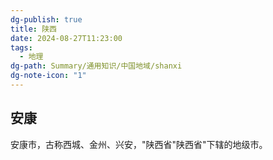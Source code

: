 ```yaml
---
dg-publish: true
title: 陕西
date: 2024-08-27T11:23:00
tags:
  - 地理
dg-path: Summary/通用知识/中国地域/shanxi
dg-note-icon: "1"
---
```

## 安康
安康市，古称西城、金州、兴安，"陕西省"陕西省"下辖的地级市。
